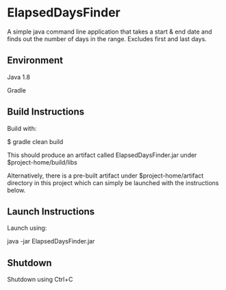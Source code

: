 # ElapsedDaysFinder
A simple java command line application that takes a start & end date and finds out the number of days in the range. Excludes first and last days.

## Environment
Java 1.8

Gradle

## Build Instructions
Build with:

$ gradle clean build

This should produce an artifact called ElapsedDaysFinder.jar under $project-home/build/libs

Alternatively, there is a pre-built artifact under $project-home/artifact directory in this project which can simply be launched with the instructions below.

## Launch Instructions

Launch using:

java -jar ElapsedDaysFinder.jar

## Shutdown
Shutdown using Ctrl+C



